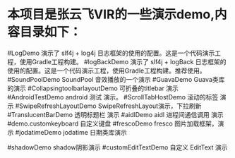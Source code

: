 # 本项目是张云飞VIR的一些演示demo,内容目录如下：

#LogDemo
	演示了 slf4j + log4j 日志框架的使用的配置。这是一个代码演示工程，使用Gradle工程构建。
#logBackDemo
	演示了 slf4j + logBack 日志框架的使用的配置。这是一个代码演示工程，使用Gradle工程构建。推荐使用。
#SoundPoolDemo
	SoundPool 音效播放的一个演示	
#GuavaDemo
	Guava类库的演示
#CollapsingtoolbarlayoutDemo
	可折叠的titlebar 演示
#AndroidTestDemo
	android 测试 演示。
#ScrollTabHostDemo
	滚动的标签 演示
#SwipeRefreshLayoutDemo
	SwipeRefreshLayout演示，下拉刷新
#TranslucentBarDemo
	透明标题栏 演示
#aidlDemo
	aidl 进程间通信调用 演示
#demo.customkeyboard
	自定义键盘
#frescoDemo
	fresco 图片加载框架，演示
#jodatimeDemo
	jodatime 日期类库演示

#shadowDemo
	shadow阴影演示
#customEditTextDemo
	自定义 EditText 演示

